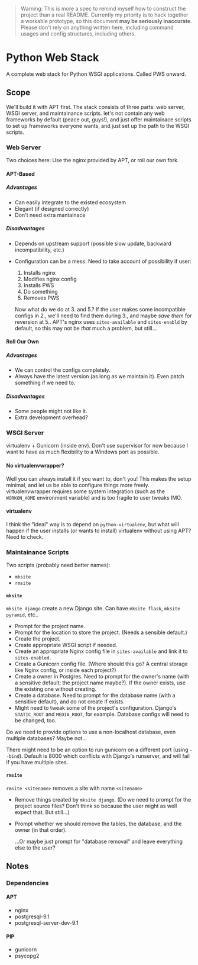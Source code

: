 > Warning: This is more a spec to remind myself how to construct the project than a real README. Currently my priority is to hack together a workable prototype, so this document **may be seriously inaccurate**. Please don't rely on anything written here, including command usages and config structures, including others.

# Python Web Stack

A complete web stack for Python WSGI applications. Called PWS onward.

## Scope

We'll build it with APT first. The stack consists of three parts: web server, WSGI server, and maintainance scripts. let's not contain any web frameworks by default (peace out, guys!), and just offer maintainace scripts to set up frameworks everyone wants, and just set up the path to the WSGI scripts.

### Web Server

Two choices here: Use the nginx provided by APT, or roll our own fork.

#### APT-Based

##### Advantages

* Can easily integrate to the existed ecosystem
* Elegant (if designed correctly)
* Don't need extra mantainace

##### Disadvantages

* Depends on upstream support (possible slow update, backward incompatibility, etc.)
* Configuration can be a mess. Need to take account of possibility if user:
    1. Installs nginx
    2. Modifies nginx config
    3. Installs PWS
    4. Do something
    5. Removes PWS
  
    Now what do we do at 3. and 5.? If the user makes some incompatible configs in 2., we'll need to find them during 3., and maybe *save them* for reversion at 5.. APT's nginx uses `sites-available` and `sites-enabld` by default, so this may not be *that* much a problem, but still...

#### Roll Our Own

##### Advantages

* We can control the configs completely.
* Always have the latest version (as long as we maintain it). Even patch something if we need to.

##### Disadvantages

* Some people might not like it.
* Extra development overhead?

### WSGI Server

virtualenv + Gunicorn (inside env). Don't use supervisor for now because I want to have as much flexibility to a Windows port as possible.

#### No virtualenvwrapper?

Well you can always install it if you want to, don't you! This makes the setup minimal, and let us be able to configure things more freely. virtualenvwrapper requires some system integration (such as the `WORKON_HOME` environment variable) and is too fragile to user tweaks IMO.

#### virtualenv

I think the "ideal" way is to depend on `python-virtualenv`, but what will happen if the user installs (or wants to install) virtualenv without using APT? Need to check.

### Maintainance Scripts

Two scripts (probably need better names):

* `mksite`  
* `rmsite`

#### `mksite`

`mksite django` create a new Django site. Can have `mksite flask`, `mksite pyramid`, etc..

* Prompt for the project name.
* Prompt for the location to store the project. (Needs a sensible default.)
* Create the project.
* Create appropriate WSGI script if needed.
* Create an appropriate Nginx config file in `sites-available` and link it to `sites-enabled`.
* Create a Gunicorn config file. (Where should this go? A central storage like Nginx config, or inside each project?)
* Create a owner in Postgres. Need to prompt for the owner's name (with a sensitive default; the project name maybe?). If the owner exists, use the existing one without creating.
* Create a database. Need to prompt for the database name (with a sensitive default), and do not create if exists.
* Might need to tweak some of the project's configuration. Django's `STATIC_ROOT` and `MEDIA_ROOT`, for example. Database configs will need to be changed, too.
    
Do we need to provide options to use a non-localhost database, even multiple databases? Maybe not...

There might need to be an option to run gunicorn on a different port (using `--bind`). Default is 8000 which conflicts with Django's runserver, and will fail if you have multiple sites.

#### `rmsite`

`rmsite <sitename>` removes a site with name `<sitename>`

* Remove things created by `mksite django`. (Do we need to prompt for the project source files? Don't think so because the user might as well expect that. But still...)
* Prompt whether we should remove the tables, the database, and the owner (in that order).

    ...Or maybe just prompt for "database removal" and leave everything else to the user?



## Notes

### Dependencies

#### APT

* nginx
* postgresql-9.1
* postgresql-server-dev-9.1

#### PIP

* gunicorn
* psycopg2

